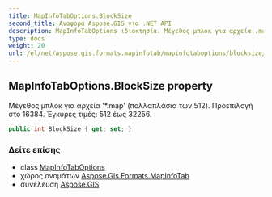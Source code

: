 ```yaml
---
title: MapInfoTabOptions.BlockSize
second_title: Αναφορά Aspose.GIS για .NET API
description: MapInfoTabOptions ιδιοκτησία. Μέγεθος μπλοκ για αρχεία .map πολλαπλάσια των 512. Προεπιλογή στο 16384. Έγκυρες τιμές 512 έως 32256.
type: docs
weight: 20
url: /el/net/aspose.gis.formats.mapinfotab/mapinfotaboptions/blocksize/
---
```

## MapInfoTabOptions.BlockSize property

Μέγεθος μπλοκ για αρχεία '*.map' (πολλαπλάσια των 512). Προεπιλογή στο 16384. Έγκυρες τιμές: 512 έως 32256.

```csharp
public int BlockSize { get; set; }
```

### Δείτε επίσης

* class [MapInfoTabOptions](../)
* χώρος ονομάτων [Aspose.Gis.Formats.MapInfoTab](../../mapinfotaboptions/)
* συνέλευση [Aspose.GIS](../../../)


